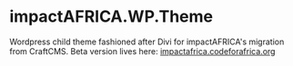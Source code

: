 # impactAFRICA.WP.Theme
Wordpress child theme fashioned after Divi for impactAFRICA's migration from CraftCMS. Beta version lives here: [impactafrica.codeforafrica.org](http://impactafrica.codeforafrica.org)</a>
